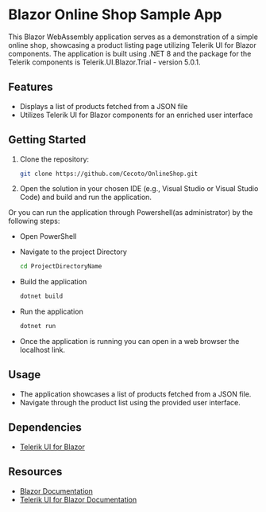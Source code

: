 # Blazor Online Shop Sample App

This Blazor WebAssembly application serves as a demonstration of a simple online shop, showcasing a product listing page utilizing Telerik UI for Blazor components.
The application is built using .NET 8 and the package for the Telerik components is Telerik.UI.Blazor.Trial - version 5.0.1.

## Features

- Displays a list of products fetched from a JSON file
- Utilizes Telerik UI for Blazor components for an enriched user interface

## Getting Started

1. Clone the repository:

    ```bash
    git clone https://github.com/Cecoto/OnlineShop.git
    ```

2. Open the solution in your chosen IDE (e.g., Visual Studio or Visual Studio Code) and build and run the application.
   
Or you can run the application through Powershell(as administrator) by the following steps:
   
   - Open PowerShell
   
   - Navigate to the project Directory
     ```bash
     cd ProjectDirectoryName
     ```
   - Build the application
     ```bash
     dotnet build
     ```
   - Run the application
     ```bash
     dotnet run
     ```
   - Once the application is running you can open in a web browser the localhost link.

## Usage

- The application showcases a list of products fetched from a JSON file.
- Navigate through the product list using the provided user interface.

## Dependencies

- [Telerik UI for Blazor](https://www.telerik.com/blazor-ui)

## Resources

- [Blazor Documentation](https://docs.microsoft.com/en-us/aspnet/core/blazor/)
- [Telerik UI for Blazor Documentation](https://docs.telerik.com/blazor-ui/introduction)
